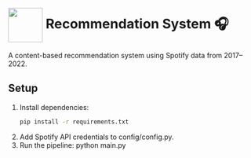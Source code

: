 <div>
    <h1 style="font-size: 27px; line-height: 1;">
        <img src="Spotify-Songs-Recommendation-System/image/image.png" style="height: 70px; vertical-align: middle;">
        Recommendation System 🎧
    </h1>
</div>




A content-based recommendation system using Spotify data from 2017–2022.

## Setup
1. Install dependencies:
   ```bash
   pip install -r requirements.txt
2. Add Spotify API credentials to config/config.py.
3. Run the pipeline:
    python main.py

<!-- #### Folder Structure
1. /config: API credentials
2. /data: Output CSV files
3. /src: Source code for data collection, cleaning, analysis, etc.
4. /notebooks: Optional Jupyter notebooks



---

### Instructions to Run
1. Create the folder structure as shown above.
2. Place each file in its respective directory.
3. Update `config/config.py` with your Spotify API credentials.
4. Install dependencies: `pip install -r requirements.txt`.
5. Run the pipeline: `python main.py`.

This structure and code improve maintainability, readability, and robustness. Let me know if you need further clarification or additional features! -->

